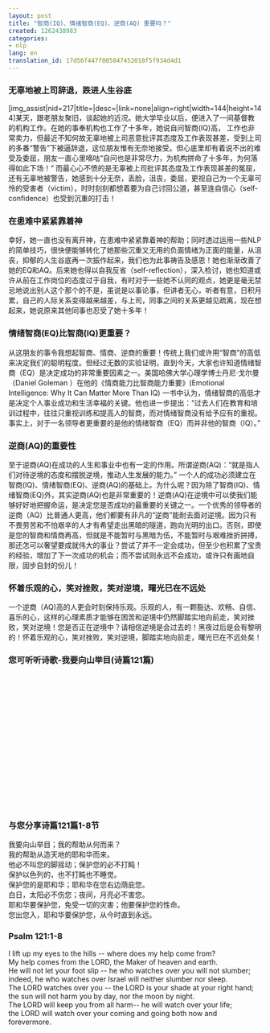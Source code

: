 ```yaml
---
layout: post
title: "智商(IQ)、情绪智商(EQ)、逆商(AQ) 重要吗？"
created: 1262438983
categories:
- nlp
lang: en
translation_id: 17d56f447f085847452018f5f934d4d1
---
```

<!--break-->
<h3>无辜地被上司辞退，跌进人生谷底</h3>
<p>[img_assist|nid=217|title=|desc=|link=none|align=right|width=144|height=144]某天，跟老朋友聚旧，谈起她的近况。她大学毕业以后，便进入了一间基督教的机构工作。在她的事奉机构也工作了十多年，她说自问智商(IQ)高， 工作也非常卖力，但最近不知何故无辜地被上司恶意批评其态度及工作表现甚差，受到上司的多番“警告”下被逼辞退，这位朋友惟有无奈地接受。但心底里却有着说不出的难受及委屈，朋友一直心里嘀咕“自问也是非常尽力，为机构拼命了十多年，为何落得如此下场！“ 而最心心不愤的是无辜被上司批评其态度及工作表现甚差的冤屈，还有无辜地被警告，她感到十分无奈，丢脸，沮丧，委屈，更视自己为一个无辜可怜的受害者（victim），时时刻刻都想着要为自己讨回公道，甚至连自信心（self-confidence）也受到沉重的打击！ </p>

<h3>在患难中紧紧靠着神 </h3>
<p>幸好，她一直也没有离开神，在患难中紧紧靠着神的帮助；同时透过运用一些NLP的简单技巧，很快便能够转化了她那些沉重又无用的负面情绪为正面的能量，从沮丧，抑郁的人生谷底再一次振作起来，我们也为此事祷告及感恩！她也渐渐改善了她的EQ和AQ。后来她也得以自我反省（self-reflection），深入检讨，她也知道或许从前在工作岗位的态度过于自我，有时对于一些她不认同的观点，她更是毫无禁忌地说出别人这个那个的不是，虽说是以事论事，但讲者无心，听者有意，日积月累，自己的人际关系变得越来越差，与上司，同事之间的关系更越见疏离，现在想起来，她说原来其他同事也忍受了她十多年！ </p>

<h3>情绪智商(EQ)比智商(IQ)更重要？ </h3>
<p>从这朋友的事令我想起智商、情商、逆商的重要！传统上我们或许用“智商”的高低来决定我们的聪明程度。但经过无数的实验证明，直到今天，大家也许知道情绪智商（EQ）是决定成功的非常重要因素之一。美国哈佛大学心理学博士丹尼‧戈尔曼（Daniel Goleman ）在他的《情商能力比智商能力重要》(Emotional Intelligence: Why It Can Matter More Than IQ) 一书中认为，情绪智商的高低才是决定个人事业成功和生活幸福的关键。他也进一步提出：“过去人们在教育和培训过程中，往往只重视训练和提高人的智商，而对情绪智商没有给予应有的重视。事实上，对于一名领导者更重要的是他的情绪智商（EQ）而并非他的智商（IQ）。”</p>

<h3>逆商(AQ)的重要性 </h3>
<p>至于逆商(AQ)在成功的人生和事业中也有一定的作用。所谓逆商(AQ)：“就是指人们对待逆境的态度和摆脱逆境，推动人生发展的能力。” 一个人的成功必须建立在智商(IQ)、情绪智商(EQ)、逆商(AQ)的基础上。为什么呢？因为除了智商(IQ)、情绪智商(EQ)外，其实逆商(AQ)也是非常重要的！逆商(AQ)在逆境中可以使我们能够好好地把握命运，是决定您是否成功的最重要的关键之一。一个优秀的领导者的逆商（AQ）比普通人更高，他们都要有非凡的“逆商”能耐去面对逆境。因为只有不畏劳苦和不怕艰辛的人才有希望走出黑暗的隧道，跑向光明的出口。否则，即使是您的智商和情商再高，但就是不能暂时与黑暗为伍，不能暂时与艰难挫折拼搏，那还怎可以奢望要成就伟大的事业？尝试了并不一定会成功，但至少也积累了宝贵的经验，增加了下一次成功的机会；而不尝试则永远不会成功，或许只有画地自限，固步自封的份儿！ </p>

<h3>怀着乐观的心，笑对挫败，笑对逆境，曙光已在不远处</h3>
<p>一个逆商（AQ)高的人更会时刻保持乐观。乐观的人，有一颗豁达、欢畅、自信、喜乐的心，这样的心理素质才能够在困苦和逆境中仍然脚踏实地向前走，笑对挫败，笑对逆境！您是否正在逆境中？请相信逆境是会过去的！黑夜过后是会有黎明的！怀着乐观的心，笑对挫败，笑对逆境，脚踏实地向前走，曙光已在不远处矣！ </p>

<h3>您可听听诗歌-我要向山举目(诗篇121篇) </h3>
<object width="320" height="265"><param name="movie" value="http://www.youtube.com/v/sSLVJ1d0gBs&hl=zh_TW&fs=1&"></param><param name= "allowFullScreen" value="true"></param><param name="allowscriptaccess" value="always"></param><embed src="http://www.youtube.com/v/sSLVJ1d0gBs&hl=zh_TW&fs =1&" type="application/x-shockwave-flash" allowscriptaccess="always" allowfullscreen="true" width="320" height="265"></embed></object>

<h3>与您分享诗篇121篇1-8节 </h3>
<p>我要向山举目；我的帮助从何而来？ <br>
我的帮助从造天地的耶和华而来。 <br>
他必不叫您的脚摇动；保护您的必不打盹！ <br>
保护以色列的，也不打盹也不睡觉。 <br>
保护您的是耶和华；耶和华在您右边荫庇您。 <br>
白日，太阳必不伤您；夜间，月亮必不害您。 <br>
耶和华要保护您，免受一切的灾害；他要保护您的性命。 <br>
您出您入，耶和华要保护您，从今时直到永远。　 </p>

<h3>Psalm 121:1-8 </h3>
<p>I lift up my eyes to the hills -- where does my help come from? <br>
My help comes from the LORD, the Maker of heaven and earth. <br>
He will not let your foot slip -- he who watches over you will not slumber; <br>
indeed, he who watches over Israel will neither slumber nor sleep. <br>
The LORD watches over you -- the LORD is your shade at your right hand;<br>
the sun will not harm you by day, nor the moon by night. <br>
The LORD will keep you from all harm-- he will watch over your life; <br>
the LORD will watch over your coming and going both now and forevermore. </p>

